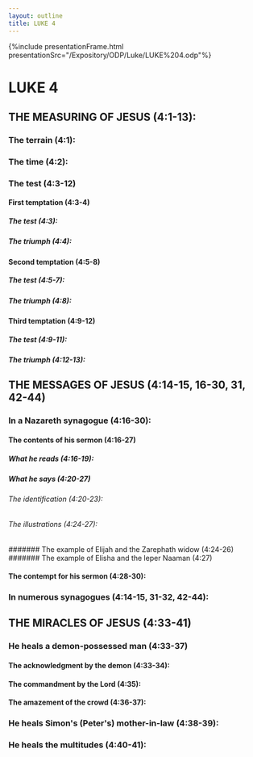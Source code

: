 ```yaml
---
layout: outline
title: LUKE 4
---
```

{%include presentationFrame.html presentationSrc="/Expository/ODP/Luke/LUKE%204.odp"%}

# LUKE 4
## THE MEASURING OF JESUS (4:1-13): 
###  The terrain (4:1): 
###  The time (4:2): 
###  The test (4:3-12) 
####  First temptation (4:3-4) 
#####  The test (4:3): 
#####  The triumph (4:4):
####  Second temptation (4:5-8) 
#####  The test (4:5-7): 
#####  The triumph (4:8): 
####  Third temptation (4:9-12) 
#####  The test (4:9-11): 
#####  The triumph (4:12-13): 
## THE MESSAGES OF JESUS (4:14-15, 16-30, 31, 42-44) 
###  In a Nazareth synagogue (4:16-30): 
####  The contents of his sermon (4:16-27) 
#####  What he reads (4:16-19): 
#####  What he says (4:20-27) 
######  The identification (4:20-23): 
######  The illustrations (4:24-27): 
#######  The example of Elijah and the Zarephath widow (4:24-26) 
#######  The example of Elisha and the leper Naaman (4:27) 
####  The contempt for his sermon (4:28-30): 
###  In numerous synagogues (4:14-15, 31-32, 42-44): 
## THE MIRACLES OF JESUS (4:33-41) 
###  He heals a demon-possessed man (4:33-37) 
####  The acknowledgment by the demon (4:33-34): 
####  The commandment by the Lord (4:35): 
####  The amazement of the crowd (4:36-37): 
###  He heals Simon\'s (Peter\'s) mother-in-law (4:38-39): 
###  He heals the multitudes (4:40-41): 
